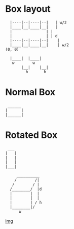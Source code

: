 # Box layout

```
  |----|--|----|--|   | w/2
  |____|__|____|__|   |
  |               | |
  |               | | d
  |----|--|----|--|    |
  |____|__|____|__|    | w/2
(0, 0)

  |____|  |____|
   w        w
       |__|    |__|
         h       h
```

# Normal Box
```
 ______
|      |
|______|
```

# Rotated Box
```
 ___
|   |
|   |
|   |
|___|
```

```
     __________
    /        /|
   /        / |
  /________/  |d
  |        |  |
  |        |  |
  |        | / h
  |________|/
      w
```

[img](./box.jpg)